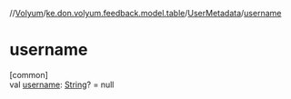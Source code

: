 //[Volyum](../../../index.md)/[ke.don.volyum.feedback.model.table](../index.md)/[UserMetadata](index.md)/[username](username.md)

# username

[common]\
val [username](username.md): [String](https://kotlinlang.org/api/core/kotlin-stdlib/kotlin/-string/index.html)? = null